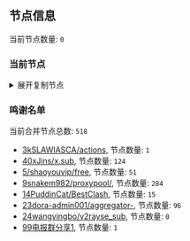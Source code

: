 
## 节点信息
当前节点数量: `0`
### 当前节点
<details>
  <summary>展开复制节点</summary>

    

</details>

### 鸣谢名单
当前合并节点总数: `518`
- [3kSLAWIASCA/actions](https://github.com/kSLAWIASCA/actions), 节点数量: `1`
- [40xJins/x.sub](https://github.com/0xJins/x.sub), 节点数量: `124`
- [5/shaoyouvip/free](https://github.com/shaoyouvip/free), 节点数量: `51`
- [9snakem982/proxypool/](https://github.com/snakem982/proxypool/), 节点数量: `284`
- [14PuddinCat/BestClash](https://github.com/PuddinCat/BestClash), 节点数量: `15`
- [23dora-admin001/aggregator-](https://github.com/dora-admin001/aggregator-), 节点数量: `96`
- [24wangyingbo/v2rayse_sub](https://github.com/wangyingbo/v2rayse_sub), 节点数量: `0`
- [99电报群分享1](https://github.com/cdddbc/getAirport), 节点数量: `1`


